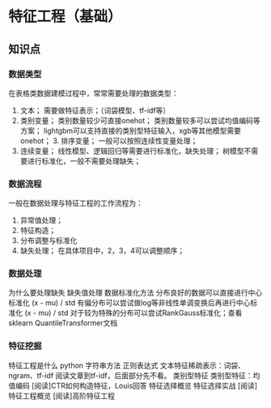 # 特征工程（基础）
## 知识点
### 数据类型
在表格类数据建模过程中，常常需要处理的数据类型：
1. 文本；
需要做特征表示；（词袋模型、tf-idf等）
2. 类别变量；
类别数量较少可直接onehot；
类别数量较多可以尝试均值编码等方案；
lightgbm可以支持直接的类别型特征输入，xgb等其他模型需要onehot； 3. 排序变量；
一般可以按照连续性变量处理；
4. 连续变量；
线性模型、逻辑回归等需要进行标准化，缺失处理；
树模型不需要进行标准化，一般不需要处理缺失；
### 数据流程
一般在数据处理与特征工程的工作流程为：
1. 异常值处理；
2. 特征构造；
3. 分布调整与标准化
4. 缺失处理；
在具体项目中，2，3，4可以调整顺序；
### 数据处理
为什么要处理缺失
缺失值处理
数据标准化方法
分布良好的数据可以直接进行中心标准化 (x - mu) / std
有偏分布可以尝试做log等非线性单调变换后再进行中心标准化 (x - mu) / std
对于较为特殊的分布可以尝试RankGauss标准化；查看sklearn QuantileTransformer文档
### 特征挖掘
特征工程是什么
python 字符串方法
正则表达式
文本特征稀疏表示：词袋、ngram、tf-idf
阅读文章到tf-idf，后面部分先不看。
类别型特征
类别型特征：均值编码
[阅读]CTR如何构造特征，Louis回答
特征选择概览
特征选择实战
[阅读]特征工程概览
[阅读]高阶特征工程